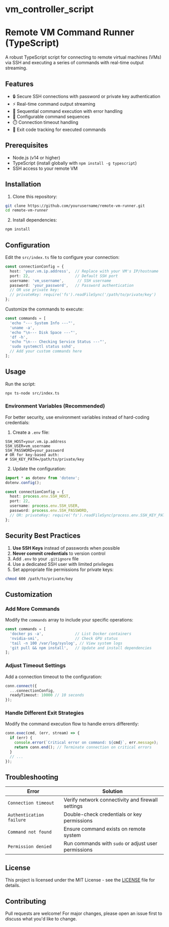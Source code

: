 # vm_controller_script
# Remote VM Command Runner (TypeScript)

A robust TypeScript script for connecting to remote virtual machines (VMs) via SSH and executing a series of commands with real-time output streaming.

## Features

- 🔒 Secure SSH connections with password or private key authentication
- ⚡ Real-time command output streaming
- 🔄 Sequential command execution with error handling
- 📝 Configurable command sequences
- ⏱️ Connection timeout handling
- 🚦 Exit code tracking for executed commands

## Prerequisites

- Node.js (v14 or higher)
- TypeScript (install globally with `npm install -g typescript`)
- SSH access to your remote VM

## Installation

1. Clone this repository:
```bash
git clone https://github.com/yourusername/remote-vm-runner.git
cd remote-vm-runner
```

2. Install dependencies:
```bash
npm install
```

## Configuration

Edit the `src/index.ts` file to configure your connection:

```typescript
const connectionConfig = {
  host: 'your.vm.ip.address',  // Replace with your VM's IP/hostname
  port: 22,                    // Default SSH port
  username: 'vm_username',      // SSH username
  password: 'your_password',   // Password authentication
  // OR use private key:
  // privateKey: require('fs').readFileSync('/path/to/private/key')
};
```

Customize the commands to execute:
```typescript
const commands = [
  'echo "--- System Info ---"',
  'uname -a',
  'echo "\n--- Disk Space ---"',
  'df -h',
  'echo "\n--- Checking Service Status ---"',
  'sudo systemctl status sshd',
  // Add your custom commands here
];
```

## Usage

Run the script:
```bash
npx ts-node src/index.ts
```

### Environment Variables (Recommended)

For better security, use environment variables instead of hard-coding credentials:

1. Create a `.env` file:
```env
SSH_HOST=your.vm.ip.address
SSH_USER=vm_username
SSH_PASSWORD=your_password
# OR for key-based auth:
# SSH_KEY_PATH=/path/to/private/key
```

2. Update the configuration:
```typescript
import * as dotenv from 'dotenv';
dotenv.config();

const connectionConfig = {
  host: process.env.SSH_HOST,
  port: 22,
  username: process.env.SSH_USER,
  password: process.env.SSH_PASSWORD,
  // OR: privateKey: require('fs').readFileSync(process.env.SSH_KEY_PATH || '')
};
```

## Security Best Practices

1. **Use SSH Keys** instead of passwords when possible
2. **Never commit credentials** to version control
3. Add `.env` to your `.gitignore` file
4. Use a dedicated SSH user with limited privileges
5. Set appropriate file permissions for private keys:
```bash
chmod 600 /path/to/private/key
```

## Customization

### Add More Commands

Modify the `commands` array to include your specific operations:
```typescript
const commands = [
  'docker ps -a',              // List Docker containers
  'nvidia-smi',                // Check GPU status
  'tail -n 100 /var/log/syslog', // View system logs
  'git pull && npm install',   // Update and install dependencies
];
```

### Adjust Timeout Settings

Add a connection timeout to the configuration:
```typescript
conn.connect({
  ...connectionConfig,
  readyTimeout: 10000 // 10 seconds
});
```

### Handle Different Exit Strategies

Modify the command execution flow to handle errors differently:
```typescript
conn.exec(cmd, (err, stream) => {
  if (err) {
    console.error(`Critical error on command: ${cmd}`, err.message);
    return conn.end(); // Terminate connection on critical errors
  }
  // ...
});
```

## Troubleshooting

| Error | Solution |
|-------|----------|
| `Connection timeout` | Verify network connectivity and firewall settings |
| `Authentication failure` | Double-check credentials or key permissions |
| `Command not found` | Ensure command exists on remote system |
| `Permission denied` | Run commands with `sudo` or adjust user permissions |

## License

This project is licensed under the MIT License - see the [LICENSE](LICENSE) file for details.

## Contributing

Pull requests are welcome! For major changes, please open an issue first to discuss what you'd like to change.